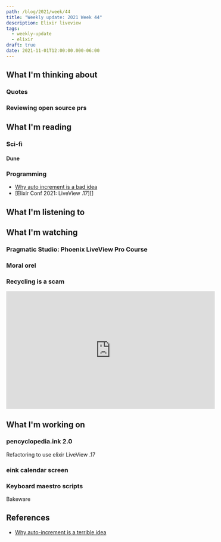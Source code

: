 ```yaml
---
path: /blog/2021/week/44
title: "Weekly update: 2021 Week 44"
description: Elixir liveview
tags:
  - weekly-update
  - elixir
draft: true
date: 2021-11-01T12:00:00.000-06:00
---
```


## What I'm thinking about

### Quotes

### Reviewing open source prs

## What I'm reading

### Sci-fi

#### Dune

### Programming

- [Why auto increment is a bad idea][uuid]
- [Elixir Conf 2021: LiveView .17][]

## What I'm listening to

## What I'm watching

### Pragmatic Studio: Phoenix LiveView Pro Course

### Moral orel

### Recycling is a scam

<iframe width="560" height="315" src="https://www.youtube.com/embed/LELvVUIz5pY" title="YouTube video player" frameborder="0" allow="accelerometer; autoplay; clipboard-write; encrypted-media; gyroscope; picture-in-picture" allowfullscreen></iframe>

## What I'm working on

### pencyclopedia.ink 2.0

Refactoring to use elixir LiveView .17

### eink calendar screen



### Keyboard maestro scripts

Bakeware

## References

[uuid]: https://www.clever-cloud.com/blog/engineering/2015/05/20/why-auto-increment-is-a-terrible-idea/

- [Why auto-increment is a terrible idea][uuid]
